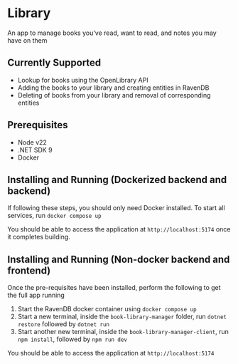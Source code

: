 # Library
An app to manage books you've read, want to read, and notes you may have on them

## Currently Supported
- Lookup for books using the OpenLibrary API
- Adding the books to your library and creating entities in RavenDB
- Deleting of books from your library and removal of corresponding entities

## Prerequisites
- Node v22
- .NET SDK 9
- Docker

## Installing and Running (Dockerized backend and backend)
If following these steps, you should only need Docker installed. To start all services, run `docker compose up`

You should be able to access the application at `http://localhost:5174` once it completes building.

## Installing and Running (Non-docker backend and frontend)
Once the pre-requisites have been installed, perform the following to get the full app running
1. Start the RavenDB docker container using `docker compose up`
2. Start a new terminal, inside the `book-library-manager` folder, run `dotnet restore` followed by `dotnet run`
3. Start another new terminal, inside the `book-library-manager-client`, run `npm install`, followed by `npm run dev`

You should be able to access the application at `http://localhost:5174`

